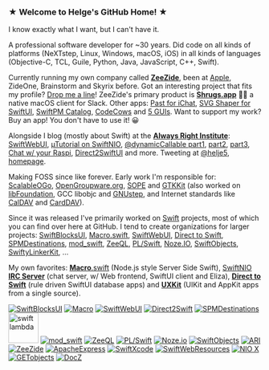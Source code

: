 ### ★ Welcome to Helge's GitHub Home! ★

I know exactly what I want, but I can't have it.

A professional software developer for ~30 years.
Did code on all kinds of platforms (NeXTstep, Linux, Windows, macOS, iOS)
in all kinds of languages (Objective-C, TCL, Guile, Python, Java, JavaScript, C++, Swift).

Currently running my own company called [**ZeeZide**](https://zeezide.de/), 
been at 
[Apple](https://support.apple.com/en-us/HT204283), ZideOne, 
Brainstorm and Skyrix before.
Got an interesting project that fits my profile? [Drop me a line](https://zeezide.com/contact.html)!
ZeeZide's primary product is [**Shrugs.app**](https://shrugs.app) 🤷‍♀️ a native macOS client for Slack.
Other apps: [Past for iChat](https://zeezide.de/en/products/past/index.html),
[SVG Shaper for SwiftUI](https://zeezide.de/en/products/svgshaper/index.html),
[SwiftPM Catalog](https://zeezide.de/en/products/swiftpmcatalog/),
[CodeCows](https://zeezide.de/en/products/codecows/index.html) and
[5 GUIs](https://zeezide.de/en/products/5guis/index.html).
Want to support my work? Buy an app! You don't have to use it! 😀

Alongside I blog (mostly about Swift) at the 
[**Always Right Institute**](http://www.alwaysrightinstitute.com):
[SwiftWebUI](http://www.alwaysrightinstitute.com/swiftwebui/),
[µTutorial on SwiftNIO](http://www.alwaysrightinstitute.com/microexpress-nio2/),
[@dynamicCallable part1](http://www.alwaysrightinstitute.com/swift-dynamic-callable/),
[part2](http://www.alwaysrightinstitute.com/swift-objc-bridge/),
[part3](http://www.alwaysrightinstitute.com/mustacheable/),
[Chat w/ your Raspi](http://www.alwaysrightinstitute.com/linkerkit/),
[Direct2SwiftUI](http://www.alwaysrightinstitute.com/directtoswiftui/) and more.
Tweeting at [@helje5](https://twitter.com/helje5), 
[homepage](https://www.helgehess.eu/index.html).

Making FOSS since like forever.
Early work I'm responsible for:
[ScalableOGo](http://www.scalableogo.org),
[OpenGroupware.org](http://www.opengroupware.org),
[SOPE](http://sope.opengroupware.org) and
[GTKKit](http://ftp.gnome.org/pub/gimp/gtk/objc-gtkkit/)
(also worked on
[libFoundation](https://github.com/AlwaysRightInstitute/libFoundation),
GCC libobjc and [GNUstep](http://www.gnustep.org),
and Internet standards like [CalDAV](http://caldav.de) and [CardDAV](http://carddav.de)).

Since it was released I've primarily worked on 
[Swift](https://swift.org) 
projects, most of which you can find over here at GitHub.
I tend to create organizations for larger projects:
[SwiftBlocksUI](https://github.com/SwiftBlocksUI),
[Macro.swift](https://github.com/Macro-swift),
[SwiftWebUI](https://github.com/SwiftWebUI),
[Direct to Swift](https://github.com/DirectToSwift),
[SPMDestinations](https://github.com/SPMDestinations),
[mod_swift](https://github.com/modswift),
[ZeeQL](https://github.com/ZeeQL),
[PL/Swift](https://github.com/PL-Swift),
[Noze.IO](https://github.com/NozeIO),
[SwiftObjects](https://github.com/SwiftObjects),
[SwiftyLinkerKit](https://github.com/SwiftyLinkerKit), …

My own favorites:
[**Macro**.swift](https://github.com/Macro-swift/MacroApp/blob/develop/README.md) 
(Node.js style Server Side Swift),
[SwiftNIO **IRC Server**](https://github.com/NozeIO/swift-nio-irc-server) 
(chat server, w/ Web frontend, SwiftUI client and Eliza),
[**Direct to Swift**](https://github.com/DirectToSwift/DirectToSwiftUI) 
(rule driven SwiftUI database apps)
and
[**UXKit**](https://github.com/ZeeZide/UXKit) 
(UIKit and AppKit apps from a single source).


<a href="https://github.com/SwiftBlocksUI"       ><img src="https://avatars0.githubusercontent.com/u/68433678?s=60&v=4" alt="SwiftBlocksUI"     /></a>
<a href="https://github.com/Macro-swift"         ><img src="https://avatars1.githubusercontent.com/u/59569168?s=60&v=4" alt="Macro"             /></a>
<a href="https://github.com/SwiftWebUI"          ><img src="https://avatars1.githubusercontent.com/u/52378706?s=60&v=4" alt="SwiftWebUI"        /></a>
<a href="https://github.com/DirectToSwift"       ><img src="https://avatars3.githubusercontent.com/u/55363107?s=60&v=4" alt="Direct2Swift"      /></a>
<a href="https://github.com/SPMDestinations"     ><img src="https://avatars3.githubusercontent.com/u/69114296?s=60&v=4" alt="SPMDestinations"   /></a>
<a href="https://github.com/SwiftXcode/swift-lambda"><img src="https://camo.githubusercontent.com/0095dd8a08178d36571f26766b156eb152531d1d/687474703a2f2f7a65657a6964652e636f6d2f696d672f6c616d6264612f73776966742d6c616d6264612d323536783235362e706e67" alt="swift lambda" width="60" height="60" /></a>
<a href="https://github.com/modswift"            ><img src="https://avatars1.githubusercontent.com/u/26199566?s=60&v=4" alt="mod_swift"         /></a>
<a href="https://github.com/ZeeQL"               ><img src="https://avatars1.githubusercontent.com/u/26922908?s=60&v=4" alt="ZeeQL"             /></a>
<a href="https://github.com/PL-Swift"            ><img src="https://avatars0.githubusercontent.com/u/35143538?s=60&v=4" alt="PL/Swift"          /></a>
<a href="https://github.com/NozeIO"              ><img src="https://avatars1.githubusercontent.com/u/19689921?s=60&v=4" alt="Noze.io"           /></a>
<a href="https://github.com/SwiftObjects"        ><img src="https://avatars3.githubusercontent.com/u/39711873?s=60&v=4" alt="SwiftObjects"      /></a>
<a href="https://github.com/AlwaysRightInstitute"><img src="https://avatars3.githubusercontent.com/u/7712913?s=60&v=4"  alt="ARI"               /></a>
<a href="https://github.com/ZeeZide"             ><img src="https://avatars0.githubusercontent.com/u/10814202?s=60&v=4" alt="ZeeZide"           /></a>
<a href="https://github.com/ApacheExpress"       ><img src="https://avatars0.githubusercontent.com/u/26922917?s=60&v=4" alt="ApacheExpress"     /></a>
<a href="https://github.com/SwiftXcode"          ><img src="https://avatars1.githubusercontent.com/u/36967536?s=60&v=4" alt="SwiftXcode"        /></a>
<a href="https://github.com/SwiftWebResources"   ><img src="https://avatars2.githubusercontent.com/u/39731555?s=60&v=4" alt="SwiftWebResources" /></a>
<a href="https://github.com/SwiftNIOExtras"      ><img src="https://avatars1.githubusercontent.com/u/41732830?s=60&v=4" alt="NIO X"             /></a>
<a href="https://github.com/GETobjects"          ><img src="https://avatars1.githubusercontent.com/u/50487274?s=60&v=4" alt="GETobjects"        /></a>
<a href="https://github.com/DoccZz"              ><img src="https://avatars1.githubusercontent.com/u/86746085?s=60&v=4" alt="DocZ"              /></a>
